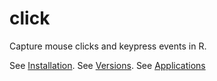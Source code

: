 click
=====

Capture mouse clicks and keypress events in R.

See [Installation](https://github.com/dmparrishphd/click/blob/master/Files/1/0/INSTALL.md).
See [Versions](https://github.com/dmparrishphd/click/blob/master/Files/1/0/index.md).
See [Applications]()
